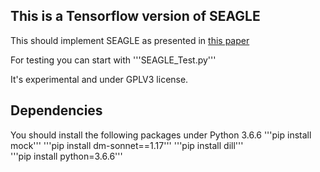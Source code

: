 ## This is a Tensorflow version of SEAGLE

This should implement SEAGLE as presented in [this paper](https://arxiv.org/abs/1705.04281)

For testing you can start with '''SEAGLE_Test.py'''

It's experimental and under GPLV3 license. 


## Dependencies 
You should install the following packages under Python 3.6.6
    '''pip install mock'''
    '''pip install dm-sonnet==1.17'''
    '''pip install dill'''    
    '''pip install python=3.6.6'''